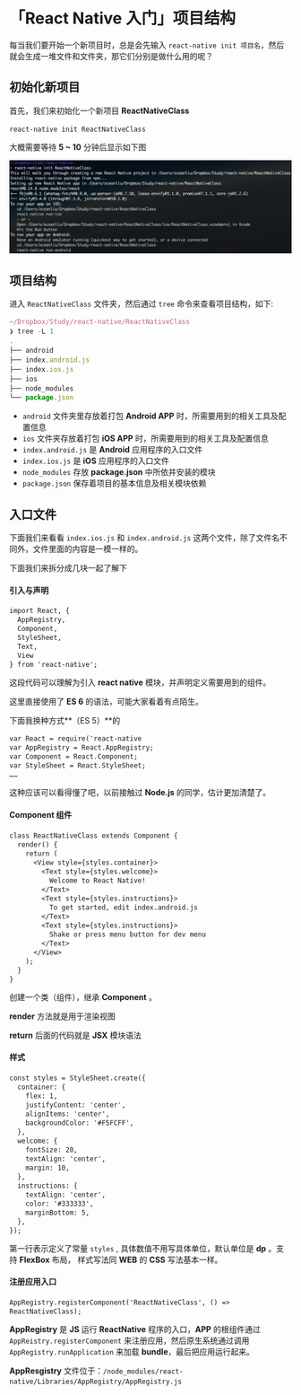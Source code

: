 # 「React Native 入门」项目结构

每当我们要开始一个新项目时，总是会先输入 `react-native init 项目名`，然后就会生成一堆文件和文件夹，那它们分别是做什么用的呢？



## 初始化新项目

首先，我们来初始化一个新项目 **ReactNativeClass**

`react-native init ReactNativeClass`

大概需要等待 **5 ~ 10** 分钟后显示如下图

![01](img/01.png)



## 项目结构

进入 `ReactNativeClass` 文件夹，然后通过 `tree` 命令来查看项目结构，如下:

```javascript
~/Dropbox/Study/react-native/ReactNativeClass   
❯ tree -L 1
.
├── android
├── index.android.js
├── index.ios.js
├── ios
├── node_modules
└── package.json
```

- `android` 文件夹里存放着打包 **Android APP** 时，所需要用到的相关工具及配置信息
- `ios` 文件夹存放着打包 **iOS APP** 时，所需要用到的相关工具及配置信息
- `index.android.js` 是 **Android** 应用程序的入口文件
- `index.ios.js` 是 **iOS** 应用程序的入口文件
- `node_modules` 存放 **package.json** 中所依并安装的模块
- `package.json`  保存着项目的基本信息及相关模块依赖




## 入口文件

下面我们来看看 `index.ios.js` 和 `index.android.js` 这两个文件，除了文件名不同外，文件里面的内容是一模一样的。

下面我们来拆分成几块一起了解下

 ####  引入与声明

```
import React, {
  AppRegistry,
  Component,
  StyleSheet,
  Text,
  View
} from 'react-native';
```

这段代码可以理解为引入 **react native** 模块，并声明定义需要用到的组件。

这里直接使用了 **ES 6** 的语法，可能大家看着有点陌生。

下面我换种方式**（ES 5）**的

```
var React = require('react-native
var AppRegistry = React.AppRegistry;
var Component = React.Component;
var StyleSheet = React.StyleSheet;
……
```

这种应该可以看得懂了吧，以前接触过 **Node.js** 的同学，估计更加清楚了。



#### Component 组件

```
class ReactNativeClass extends Component {
  render() {
    return (
      <View style={styles.container}>
        <Text style={styles.welcome}>
          Welcome to React Native!
        </Text>
        <Text style={styles.instructions}>
          To get started, edit index.android.js
        </Text>
        <Text style={styles.instructions}>
          Shake or press menu button for dev menu
        </Text>
      </View>
    );
  }
}
```

创建一个类（组件），继承 **Component** 。

**render** 方法就是用于渲染视图

**return** 后面的代码就是 **JSX** 模块语法



#### 样式

```
const styles = StyleSheet.create({
  container: {
    flex: 1,
    justifyContent: 'center',
    alignItems: 'center',
    backgroundColor: '#F5FCFF',
  },
  welcome: {
    fontSize: 20,
    textAlign: 'center',
    margin: 10,
  },
  instructions: {
    textAlign: 'center',
    color: '#333333',
    marginBottom: 5,
  },
});
```

第一行表示定义了常量 `styles` , 具体数值不用写具体单位，默认单位是 **dp** 。支持 **FlexBox** 布局， 样式写法同 **WEB** 的 **CSS** 写法基本一样。



#### 注册应用入口

```
AppRegistry.registerComponent('ReactNativeClass', () => ReactNativeClass);
```

**AppRegistry** 是 **JS** 运行 **ReactNative** 程序的入口，**APP** 的根组件通过 ```AppReistry.registerComponent``` 来注册应用，然后原生系统通过调用 ```AppRegistry.runApplication``` 来加载 **bundle**，最后把应用运行起来。

**AppResgistry** 文件位于：```/node_modules/react-native/Libraries/AppRegistry/AppRegistry.js```

